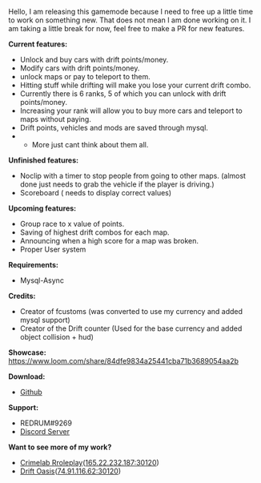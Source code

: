 Hello, I am releasing this gamemode because I need to free up a little time to work on something new. That does not mean I am done working on it. I am taking a little break for now, feel free to make a PR for new features.

**Current features:**
* Unlock and buy cars with drift points/money.
* Modify cars with drift points/money.
* unlock maps or pay to teleport to them.
* Hitting stuff while drifting will make you lose your current drift combo.
* Currently there is 6 ranks, 5 of which you can unlock with drift points/money.
* Increasing your rank will allow you to buy more cars and teleport to maps without paying.
* Drift points, vehicles and mods are saved through mysql.
* + More just cant think about them all.

**Unfinished features:**
* Noclip with a timer to stop people from going to other maps. (almost done just needs to grab the vehicle if the player is driving.)
* Scoreboard ( needs to display correct values)


**Upcoming features:**
* Group race to x value of points.
* Saving of highest drift combos for each map. 
* Announcing when a high score for a map was broken.
* Proper User system

**Requirements:**
* Mysql-Async

**Credits:**
* Creator of fcustoms (was converted to use my currency and added mysql support)
* Creator of the Drift counter (Used for the base currency and added object collision + hud)

**Showcase:**
https://www.loom.com/share/84dfe9834a25441cba71b3689054aa2b

**Download:**
* [Github](https://github.com/REDRUM112/drift-oasis)

**Support:**
* REDRUM#9269
* [Discord Server](https://discord.com/invite/924Kze6)

**Want to see more of my work?**
* [Crimelab Rroleplay](https://crimelabroleplay.com/)([165.22.232.187:30120](fivem://connect/165.22.232.187:30120)) 
* [Drift Oasis](https://driftoasis.com/)([74.91.116.62:30120](fivem://connect/74.91.116.62:30120)) 

